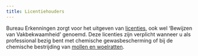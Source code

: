 ```yaml
---
title: Licentiehouders
---
```


Bureau Erkenningen zorgt voor het uitgeven van [licenties](/licenties), ook wel ‘Bewijzen van Vakbekwaamheid’ genoemd. Deze licenties zijn verplicht wanneer u als professional bezig bent met chemische
gewasbescherming of bij de chemische bestrijding van [mollen en woelratten](/licenties/mollen-en-woelratten).

<link-container>
<link-button link='{"name": "Welke licentie heb ik nodig?","url": "/licenties/licentie-tool"}' />
</link-container>

